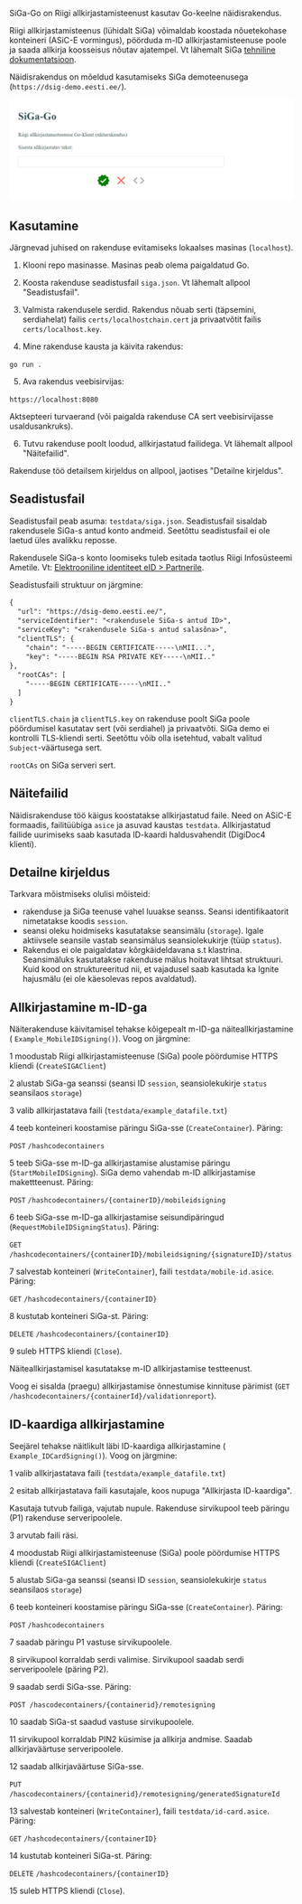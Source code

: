SiGa-Go on Riigi allkirjastamisteenust kasutav Go-keelne näidisrakendus.

Riigi allkirjastamisteenus (lühidalt SiGa) võimaldab koostada nõuetekohase konteineri (ASiC-E vormingus), pöörduda m-ID allkirjastamisteenuse poole ja saada allkirja koosseisus nõutav ajatempel. Vt lähemalt SiGa [tehniline dokumentatsioon](https://open-eid.github.io/allkirjastamisteenus/).

Näidisrakendus on mõeldud kasutamiseks SiGa demoteenusega (`https://dsig-demo.eesti.ee/`).

![kuvatõmmis](docs/FE-kuva-01.png)

## Kasutamine

Järgnevad juhised on rakenduse evitamiseks lokaalses masinas (`localhost`).

1) Klooni repo masinasse. Masinas peab olema paigaldatud Go.

2) Koosta rakenduse seadistusfail `siga.json`. Vt lähemalt allpool "Seadistusfail".

3) Valmista rakendusele serdid. Rakendus nõuab serti (täpsemini, serdiahelat) failis `certs/localhostchain.cert` ja privaatvõtit failis `certs/localhost.key`.

4) Mine rakenduse kausta ja käivita rakendus:

`go run .`

5) Ava rakendus veebisirvijas:

`https://localhost:8080`

Aktsepteeri turvaerand (või paigalda rakenduse CA sert veebisirvijasse usaldusankruks).

6) Tutvu rakenduse poolt loodud, allkirjastatud failidega. Vt lähemalt allpool "Näitefailid".

Rakenduse töö detailsem kirjeldus on allpool, jaotises "Detailne kirjeldus".

## Seadistusfail

Seadistusfail peab asuma: `testdata/siga.json`. Seadistusfail sisaldab rakendusele SiGa-s antud konto andmeid. Seetõttu seadistusfail ei ole laetud üles avalikku reposse.

Rakendusele SiGa-s konto loomiseks tuleb esitada taotlus Riigi Infosüsteemi Ametile. Vt: [Elektrooniline identiteet eID > Partnerile](https://www.ria.ee/et/riigi-infosusteem/eid/partnerile.html).

Seadistusfaili struktuur on järgmine:

````
{
  "url": "https://dsig-demo.eesti.ee/",
  "serviceIdentifier": "<rakendusele SiGa-s antud ID>",
  "serviceKey": "<rakendusele SiGa-s antud salasõna>",
  "clientTLS": {
    "chain": "-----BEGIN CERTIFICATE-----\nMII...",
    "key": "-----BEGIN RSA PRIVATE KEY-----\nMII.."
},
  "rootCAs": [
    "-----BEGIN CERTIFICATE-----\nMII.."
  ]
}
````

`clientTLS.chain` ja `clientTLS.key` on rakenduse poolt SiGa poole pöördumisel kasutatav sert (või serdiahel) ja privaatvõti. SiGa demo ei kontrolli TLS-kliendi serti. Seetõttu võib olla isetehtud, vabalt valitud `Subject`-väärtusega sert.

`rootCAs` on SiGa serveri sert.

## Näitefailid

Näidisrakenduse töö käigus koostatakse allkirjastatud faile. Need on ASiC-E formaadis, failitüübiga `asice` ja asuvad kaustas `testdata`. Allkirjastatud failide uurimiseks saab kasutada ID-kaardi haldusvahendit (DigiDoc4 klienti).

## Detailne kirjeldus

Tarkvara mõistmiseks olulisi mõisteid:
- rakenduse ja SiGa teenuse vahel luuakse seanss. Seansi identifikaatorit nimetatakse
koodis `session`.
- seansi oleku hoidmiseks kasutatakse seansimälu (`storage`). Igale aktiivsele
seansile vastab seansimälus seansiolekukirje (tüüp `status`).
-  Rakendus ei ole 
paigaldatav kõrgkäideldavana s.t klastrina. Seansimäluks kasutatakse rakenduse mälus
hoitavat lihtsat struktuuri. Kuid kood on struktureeritud nii, et vajadusel saab
kasutada ka Ignite hajusmälu (ei ole käesolevas repos avaldatud).

## Allkirjastamine m-ID-ga

Näiterakenduse käivitamisel tehakse kõigepealt m-ID-ga näiteallkirjastamine (
`Example_MobileIDSigning()`). Voog on järgmine:

1  moodustab Riigi allkirjastamisteenuse (SiGa) poole pöördumise HTTPS kliendi (`CreateSIGAClient`)

2  alustab SiGa-ga seanssi (seansi ID `session`, seansiolekukirje `status` seansilaos `storage`)

3  valib allkirjastatava faili (`testdata/example_datafile.txt`)

4  teeb konteineri koostamise päringu SiGa-sse (`CreateContainer`). Päring:

`POST` `/hashcodecontainers`

5 teeb SiGa-sse m-ID-ga allkirjastamise alustamise päringu (`StartMobileIDSigning`). SiGa demo vahendab m-ID allkirjastamise makettteenust. Päring:

`POST` `/hashcodecontainers/{containerID}/mobileidsigning`

6  teeb SiGa-sse m-ID-ga allkirjastamise seisundipäringud (`RequestMobileIDSigningStatus`). Päring:

`GET` `/hashcodecontainers/{containerID}/mobileidsigning/{signatureID}/status`

7  salvestab konteineri (`WriteContainer`), faili `testdata/mobile-id.asice`. Päring:

`GET` `/hashcodecontainers/{containerID}`

8  kustutab konteineri SiGa-st. Päring:

`DELETE` `/hashcodecontainers/{containerID}`

9  suleb HTTPS kliendi (`Close`).

Näiteallkirjastamisel kasutatakse m-ID allkirjastamise testteenust. 

Voog ei sisalda (praegu) allkirjastamise õnnestumise kinnituse pärimist (`GET` `/hashcodecontainers/{containerId}/validationreport`).

## ID-kaardiga allkirjastamine

Seejärel tehakse näitlikult läbi ID-kaardiga allkirjastamine (
`Example_IDCardSigning()`). Voog on järgmine:

1  valib allkirjastatava faili (`testdata/example_datafile.txt`)

2  esitab allkirjastatava faili kasutajale, koos nupuga "Allkirjasta ID-kaardiga".

Kasutaja tutvub failiga, vajutab nupule. Rakenduse sirvikupool teeb päringu (P1) rakenduse serveripoolele.

3  arvutab faili räsi.

4  moodustab Riigi allkirjastamisteenuse (SiGa) poole pöördumise HTTPS kliendi (`CreateSIGAClient`)

5  alustab SiGa-ga seanssi (seansi ID `session`, seansiolekukirje `status` seansilaos `storage`)

6  teeb konteineri koostamise päringu SiGa-sse (`CreateContainer`). Päring:

`POST` `/hashcodecontainers`

7  saadab päringu P1 vastuse sirvikupoolele.

8  sirvikupool korraldab serdi valimise. Sirvikupool saadab serdi serveripoolele (päring P2).

9  saadab serdi SiGa-sse. Päring:

`POST /hascodecontainers/{containerid}/remotesigning`

10  saadab SiGa-st saadud vastuse sirvikupoolele.

11  sirvikupool korraldab PIN2 küsimise ja allkirja andmise. Saadab allkirjaväärtuse serveripoolele.

12  saadab allkirjaväärtuse SiGa-sse.

`PUT /hascodecontainers/{containerid}/remotesigning/generatedSignatureId`

13  salvestab konteineri (`WriteContainer`), faili `testdata/id-card.asice`. Päring:

`GET` `/hashcodecontainers/{containerID}`

14  kustutab konteineri SiGa-st. Päring:

`DELETE` `/hashcodecontainers/{containerID}`

15  suleb HTTPS kliendi (`Close`).

 




